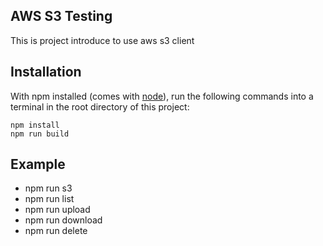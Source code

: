 ## AWS S3 Testing

This is project introduce to use aws s3 client

## Installation

With npm installed (comes with [node](https://nodejs.org/en/)), run the following commands into a terminal in the root directory of this project:

```shell
npm install
npm run build
```

## Example

* npm run s3
* npm run list
* npm run upload
* npm run download
* npm run delete

